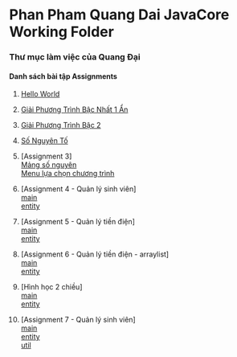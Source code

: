 # Phan Pham Quang Dai JavaCore Working Folder
### Thư mục làm việc của Quang Đại
#### Danh sách bài tập Assignments
1. [Hello World](https://github.com/FASTTRACKSE/FFSE1704.JavaCore/blob/master/DaiPPQ/HelloWorld/src/fasttrackse/bai1/pratice/HelloWorld.java)

2. [Giải Phương Trình Bậc Nhất 1 Ẩn](https://github.com/FASTTRACKSE/FFSE1704.JavaCore/blob/master/DaiPPQ/HelloWorld/src/fasttrackse/bai1/pratice/PhuongTrinhBac1.java)

3. [Giải Phương Trình Bậc 2](https://github.com/FASTTRACKSE/FFSE1704.JavaCore/blob/master/DaiPPQ/HelloWorld/src/fasttrackse/bai1/assignment/PhuongTrinhBac2.java)

4. [Số Nguyên Tố](https://github.com/FASTTRACKSE/FFSE1704.JavaCore/blob/master/DaiPPQ/HelloWorld/src/fasttrackse/bai1/pratice/SoNguyenTo.java)

5. [Assignment 3]</br>
  [Mảng số nguyên](https://github.com/FASTTRACKSE/FFSE1704.JavaCore/blob/master/DaiPPQ/HelloWorld/src/fasttrackse/bai1/assignment/MangSoNguyen.java)</br>
  [Menu lựa chọn chương trình](https://github.com/FASTTRACKSE/FFSE1704.JavaCore/blob/master/DaiPPQ/HelloWorld/src/fasttrackse/bai1/assignment/Assignment3.java)

6. [Assignment 4 - Quản lý sinh viên]</br>
[main](https://github.com/FASTTRACKSE/FFSE1704.JavaCore/blob/master/DaiPPQ/Assignment_4/src/Assignment_4/scr/ffse/qlsv/main/Main.java)</br>
[entity](https://github.com/FASTTRACKSE/FFSE1704.JavaCore/blob/master/DaiPPQ/Assignment_4/src/Assignment_4/scr/ffse/qlsv/entity/SinhVien.java)

7. [Assignment 5 - Quản lý tiền điện]</br>
[main](https://github.com/FASTTRACKSE/FFSE1704.JavaCore/tree/master/DaiPPQ/Assignment_5/src/Assignment_5/src/ffse/quanlytiendien/main)</br>
[entity](https://github.com/FASTTRACKSE/FFSE1704.JavaCore/tree/master/DaiPPQ/Assignment_5/src/Assignment_5/src/ffse/quanlytiendien/entity)

8. [Assignment 6 - Quản lý tiền điện - arraylist]</br>
[main](https://github.com/FASTTRACKSE/FFSE1704.JavaCore/tree/master/DaiPPQ/Assignment_5_ArrayList/src/Assignment_5_ArrayList/src/ffse/quanlytiendien/main)</br>
[entity](https://github.com/FASTTRACKSE/FFSE1704.JavaCore/tree/master/DaiPPQ/Assignment_5_ArrayList/src/Assignment_5_ArrayList/src/ffse/quanlytiendien/entity)</br>

9. [Hình học 2 chiều]</br>
[main](https://github.com/FASTTRACKSE/FFSE1704.JavaCore/tree/master/DaiPPQ/HinhHocHaiChieu/src/fasttackse/hinh2d/main)</br>
[entity](https://github.com/FASTTRACKSE/FFSE1704.JavaCore/tree/master/DaiPPQ/HinhHocHaiChieu/src/fasttackse/hinh2d/entity)

10. [Assignment 7 - Quản lý sinh viên]</br>
[main](https://github.com/FASTTRACKSE/FFSE1704.JavaCore/tree/master/DaiPPQ/Assignment_7/src/fasttrackse/quanlysinhvien/main)</br>
[entity](https://github.com/FASTTRACKSE/FFSE1704.JavaCore/tree/master/DaiPPQ/Assignment_7/src/fasttrackse/quanlysinhvien/entity)</br>
[util](https://github.com/FASTTRACKSE/FFSE1704.JavaCore/tree/master/DaiPPQ/Assignment_7/src/fasttrackse/quanlysinhvien/util)
